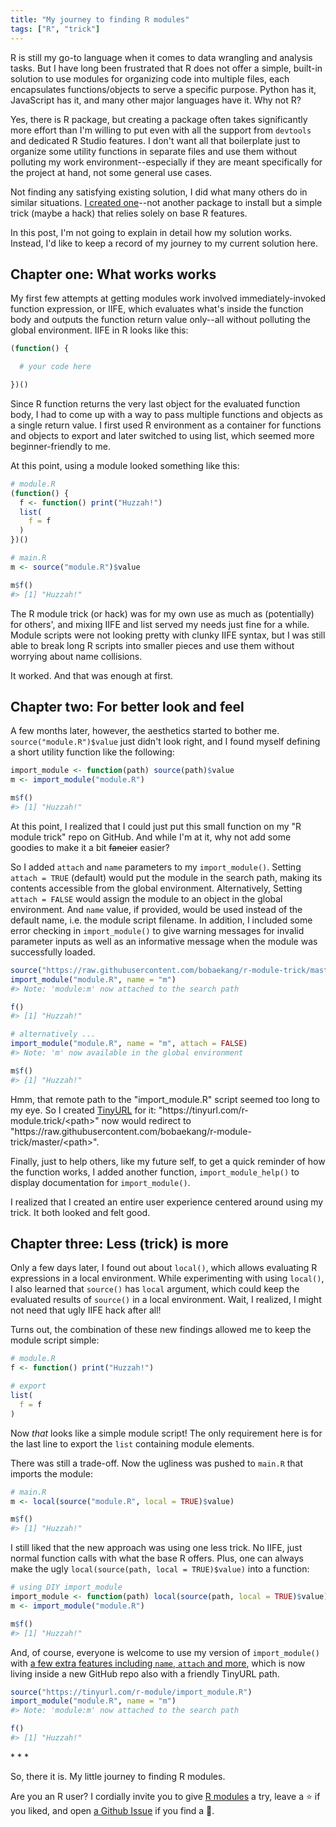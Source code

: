 ```yaml
---
title: "My journey to finding R modules"
tags: ["R", "trick"]
---
```


R is still my go-to language when it comes to data wrangling and analysis tasks. But I have long been frustrated that R does not offer a simple, built-in solution to use modules for organizing code into multiple files, each encapsulates functions/objects to serve a specific purpose. Python has it, JavaScript has it, and many other major languages have it. Why not R?

Yes, there is R package, but creating a package often takes significantly more effort than I'm willing to put even with all the support from `devtools` and dedicated R Studio features. I don't want all that boilerplate just to organize some utility functions in separate files and use them without polluting my work environment--especially if they are meant specifically for the project at hand, not some general use cases.

Not finding any satisfying existing solution, I did what many others do in similar situations. [I created one](https://github.com/bobaekang/r-module)--not another package to install but a simple trick (maybe a hack) that relies solely on base R features.

In this post, I'm not going to explain in detail how my solution works. Instead, I'd like to keep a record of my journey to my current solution here.

## Chapter one: What works works

My first few attempts at getting modules work involved immediately-invoked function expression, or IIFE, which evaluates what's inside the function body and outputs the function return value only--all without polluting the global environment. IIFE in R looks like this:

```r
(function() {

  # your code here

})()
```

Since R function returns the very last object for the evaluated function body, I had to come up with a way to pass multiple functions and objects as a single return value. I first used R environment as a container for functions and objects to export and later switched to using list, which seemed more beginner-friendly to me.

At this point, using a module looked something like this:

```r
# module.R
(function() {
  f <- function() print("Huzzah!")
  list(
    f = f
  )
})()

# main.R
m <- source("module.R")$value

m$f()
#> [1] "Huzzah!"
```

The R module trick (or hack) was for my own use as much as (potentially) for others', and mixing IIFE and list served my needs just fine for a while. Module scripts were not looking pretty with clunky IIFE syntax, but I was still able to break long R scripts into smaller pieces and use them without worrying about name collisions.

It worked. And that was enough at first.

## Chapter two: For better look and feel

A few months later, however, the aesthetics started to bother me. `source("module.R")$value` just didn't look right, and I found myself defining a short utility function like the following:

```r
import_module <- function(path) source(path)$value
m <- import_module("module.R")

m$f()
#> [1] "Huzzah!"
```

At this point, I realized that I could just put this small function on my "R module trick" repo on GitHub. And while I'm at it, why not add some goodies to make it a bit ~~fancier~~ easier?

So I added `attach` and `name` parameters to my `import_module()`. Setting `attach = TRUE` (default) would put the module in the search path, making its contents accessible from the global environment. Alternatively, Setting `attach = FALSE` would assign the module to an object in the global environment. And `name` value, if provided, would be used instead of the default name, i.e. the module script filename. In addition, I included some error checking in `import_module()` to give warning messages for invalid parameter inputs as well as an informative message when the module was successfully loaded.

```r
source("https://raw.githubusercontent.com/bobaekang/r-module-trick/master/import_module.R")
import_module("module.R", name = "m")
#> Note: 'module:m' now attached to the search path

f()
#> [1] "Huzzah!"

# alternatively ...
import_module("module.R", name = "m", attach = FALSE)
#> Note: 'm' now available in the global environment

m$f()
#> [1] "Huzzah!"
```

Hmm, that remote path to the "import_module.R" script seemed too long to my eye. So I created [TinyURL](https://tinyurl.com/) for it: "https\://tinyurl.com/r-module.trick/\<path\>" now would redirect to "https\://raw.githubusercontent.com/bobaekang/r-module-trick/master/\<path\>".

Finally, just to help others, like my future self, to get a quick reminder of how the function works, I added another function, `import_module_help()` to display documentation for `import_module()`.

I realized that I created an entire user experience centered around using my trick. It both looked and felt good.

## Chapter three: Less (trick) is more

Only a few days later, I found out about `local()`, which allows evaluating R expressions in a local environment. While experimenting with using `local()`, I also learned that `source()` has `local` argument, which could keep the evaluated results of `source()` in a local environment. Wait, I realized, I might not need that ugly IIFE hack after all!

Turns out, the combination of these new findings allowed me to keep the module script simple:

```r
# module.R
f <- function() print("Huzzah!")

# export
list(
  f = f
)
```

Now *that* looks like a simple module script! The only requirement here is for the last line to export the `list` containing module elements.

There was still a trade-off. Now the ugliness was pushed to `main.R` that imports the module:

```r
# main.R
m <- local(source("module.R", local = TRUE)$value)

m$f()
#> [1] "Huzzah!"
```

I still liked that the new approach was using one less trick. No IIFE, just normal function calls with what the base R offers. Plus, one can always make the ugly `local(source(path, local = TRUE)$value)` into a function:

```r
# using DIY import_module
import_module <- function(path) local(source(path, local = TRUE)$value)
m <- import_module("module.R")

m$f()
#> [1] "Huzzah!"
```

And, of course, everyone is welcome to use my version of `import_module()` with [a few extra features including `name`, `attach` and more](https://github.com/bobaekang/r-module#import_module-function), which is now living inside a new GitHub repo also with a friendly TinyURL path.

```r
source("https://tinyurl.com/r-module/import_module.R")
import_module("module.R", name = "m")
#> Note: 'module:m' now attached to the search path

f()
#> [1] "Huzzah!"
```

\* * * 

So, there it is. My little journey to finding R modules.

Are you an R user? I cordially invite you to give [R modules](https://github.com/bobaekang/r-module) a try, leave a ⭐ if you liked, and open [a Github Issue](https://github.com/bobaekang/r-module/issues) if you find a 🐞.